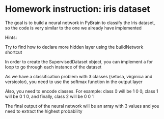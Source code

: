# Homework instruction: iris dataset

The goal is to build a neural network in PyBrain to classify the Iris dataset, so the code is very similar to the one we already have implemented

Hints:

Try to find how to declare more hidden layer using the buildNetwork shortcut

In order to create the SupervisedDataset object, you can implement a for loop to go through each instance of the dataset

As we have a classification problem with 3 classes (setosa, virginica and versicolor), you need to use the softmax function in the output layer

Also, you need to encode classes. For example: class 0 will be 1 0 0, class 1 will be 0 1 0, and finally, class 2 will be 0 0 1

The final output of the neural network will be an array with 3 values and you need to extract the highest probability
